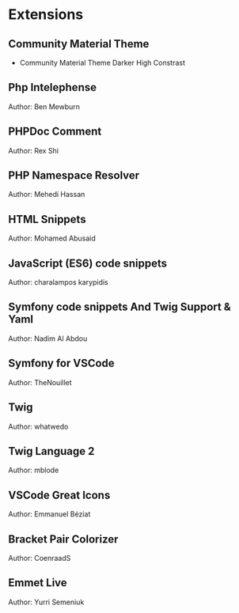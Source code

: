 # Extensions

## Community Material Theme
- Community Material Theme Darker High Constrast

## Php Intelephense
Author: Ben Mewburn

## PHPDoc Comment
Author: Rex Shi

## PHP Namespace Resolver
Author: Mehedi Hassan

## HTML Snippets
Author: Mohamed Abusaid

## JavaScript (ES6) code snippets
Author: charalampos karypidis

## Symfony code snippets And Twig Support & Yaml
Author: Nadim Al Abdou

## Symfony for VSCode
Author: TheNouillet

## Twig
Author: whatwedo

## Twig Language 2
Author: mblode

## VSCode Great Icons
Author: Emmanuel Béziat

## Bracket Pair Colorizer
Author: CoenraadS

## Emmet Live
Author: Yurri Semeniuk